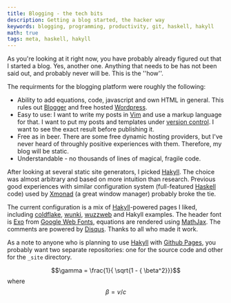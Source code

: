 ```yaml
---
title: Blogging - the tech bits
description: Getting a blog started, the hacker way
keywords: blogging, programming, productivity, git, haskell, hakyll
math: true
tags: meta, haskell, hakyll
---
```


As you're looking at it right now, you have probably already figured out that I started a blog. Yes, another one. Anything that needs to be has not been said out, and probably never will be. This is the ''how''.

The requirments for the blogging platform were roughly the following:

* Ability to add equations, code, javascript and own HTML in general. This rules out [Blogger] and free hosted [Wordpress].
* Easy to use: I want to write my posts in [Vim] and use a markup language for that. I want to put my posts and templates under [version control]. I want to see the exact result before publishing it.
* Free as in beer. There are some free dynamic hosting providers, but I've never heard of throughly positive experiences with them. Therefore, my blog will be static.
* Understandable - no thousands of lines of magical, fragile code.

After looking at several static site generators, I picked [Hakyll]. The choice was almost arbitrary and based on more intuition than research. Previous good experiences with similar configuration system (full-featured [Haskell] code) used by [Xmonad] (a great window manager) probably broke the tie.

The current configuration is a mix of [Hakyll]-powered pages I liked, including [coldflake], [wunki], [wuzzweb] and Hakyll examples. The header font is [Exo] from [Google Web Fonts], equations are rendered using [MathJax].  The comments are powered by [Disqus]. Thanks to all who made it work. 

As a note to anyone who is planning to use [Hakyll] with [Github Pages], you probably want two separate repositories: one for the source code and other for the `_site` directory.

$$\gamma =  \frac{1}{ \sqrt{1 - { \beta^2}}}$$  where  $$\beta = v/c$$

[Blogger]: http://www.blogger.com/
[Wordpress]: https://wordpress.com/
[Vim]: http://www.vim.org/
[version control]: http://betterexplained.com/articles/a-visual-guide-to-version-control/
[Hakyll]: http://jaspervdj.be/hakyll/
[Haskell]: http://www.haskell.org/haskellwiki/Haskell
[Xmonad]: http://xmonad.org/
[coldflake]: http://blog.coldflake.com/
[wunki]: https://www.wunki.org/
[wuzzweb]: http://blog.wuzzeb.org/
[Exo]: http://www.ndiscovered.com/index.php/exo-font-family
[Google Web Fonts]: https://www.google.com/webfonts/
[MathJax]: http://www.mathjax.org/
[Disqus]: http://disqus.com/
[Github Pages]: http://pages.github.com/
